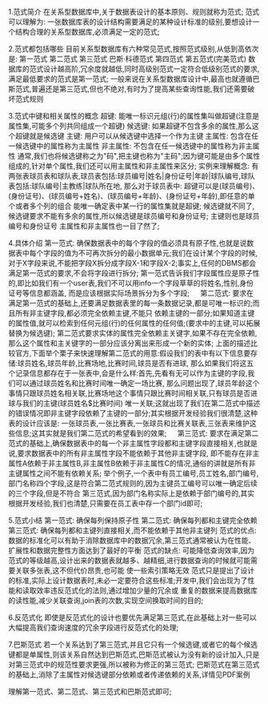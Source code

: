 1.范式简介
    在关系型数据库中,关于数据表设计的基本原则、规则就称为范式;
    范式可以理解为: 一张数据库表的设计结构需要满足的某种设计标准的级别,要想设计一个结构合理的关系型数据库,必须满足一定的范式;

2.范式都包括哪些
    目前关系型数据库有六种常见范式,按照范式级别,从低到高依次是:
      第一范式    第二范式    第三范式    巴斯·科德范式     第四范式    第五范式(完美范式)
    数据库的范式设计越高阶,冗余度就越低,同时高级别范式一定符合低级别范式的要求,满足最低要求的范式是第一范式;
    一般来说在关系型数据库设计中,最高也就遵循巴斯范式,普遍还是第三范式,但也不绝对,有时为了提高某些查询性能,我们还需要破坏范式规则

3.范式中键和相关属性的概念
    超键: 能唯一标识元组(行)的属性集叫做超键(注意是属性集,可能多个列共同组成一个超键)
    候选键: 如果超键不包含多余的属性,那么这个超键就是候选键
    主键: 用户可以从候选键中选择一个作为主键
    主属性: 包含在任一候选键中的属性称为主属性
    非主属性: 不包含在任一候选键中的属性称为非主属性
    通常,我们也将候选键称之为"码",把主键也称为"主码";因为键可能是由多个属性组成的,针对单个属性,我们还可以用主属性和非主属性来区分;
    实例来理解概念:
      有两张表球员表和球队表,球员表包括:球员编号|姓名|身份证号|年龄|球队编号,球队表包括:球队编号|主教练|球队所在地,
    那么对于球员表中:
      超键可以是(球员编号)、(身份证号)、(球员编号+姓名)、(球员编号+年龄)、(身份证号+年龄),即任意的单个或者多个列的组合
    能唯一确定表中某一行的属性集就是超键;
      候选键就不同了,候选键要求不能有多余的属性,所以候选键是球员编号和身份证号;
      主键则也是球员编号和身份证号
      主属性和非主属性也一目了然了;

4.具体介绍
    第一范式: 
      确保数据表中的每个字段的值必须具有原子性,也就是说数据表中每个字段的值为不可再次拆分的最小数据单元;我们在设计某个字段的时候,
    对于X字段来说,不能把字段X拆分成字段X-1和字段X-2;事实上,任何的DBMS都会满足第一范式的要求,不会将字段进行拆分;
      第一范式告诉我们字段属性应是原子性的,即比如我们有一个user表,我们不可以用info一个字段草草的将姓名,性别,身份证号等信息都涵盖,
    而是应该根据实际场景拆分为多个字段;
    　
    第二范式:
      要求在满足第一范式的基础上,还要满足数据表里的每一条数据记录,都是可唯一标识的;而且所有非主键字段,都必须完全依赖主键,不能只
    依赖主键的一部分;如果知道主键的属性值,就可以检索到任何元组(行)的任何属性的任何值;(要求中的主键,可以拓展替换为候选键);
      第二范式要求实体的属性完全依赖主关键字,如果不存在完全依赖,那么这个属性和主关键字的一部分应该分离出来形成一个新的实体;
      上面的描述比较官方,下面举个栗子来快速理解第二范式的用意:假设我们的表中有以下信息要存储:球员姓名,球员年龄,比赛场地,比赛时间,球员是否有进球,
    那么如果我们将这五个记录信息都存在于一张表中,会是什么样:首先,先看有无可以作为主键的字段,我们可以通过球员姓名和比赛时间唯一确定一场比赛,
    那么问题出现了,球员年龄这个事情只跟球员姓名相关联,比赛场地这个事情只跟比赛时间相关联,只有球员是否进球与我们的主键(球员姓名$比赛时间)
    唯一关联;这就出现了我们在第二范式中描述的错误情况即非主键字段依赖了主键的一部分;其实根据开发经验我们很清楚,这种表的设计应该是:
    一张球员表,一张比赛表,一张球员和比赛关联表,三张表来维护这些信息;这其实就是我们第二范式的希望看到的效果;
　
    第三范式:
      要求在满足第二范式的基础上,确保数据表中的每一个非主属性字段都和主键字段直接相关,也就是说,要求数据表中的所有非主属性字段不能依赖于其他非主键字段,
    即不能存在非主属性A依赖于非主属性B,非主属性B依赖于非主属性C的情况,通俗的讲就是所有非主键属性之间不能有依赖关系;
      举个例子,一个表中有员工编号,员工姓名,部门编号,部门名称四个字段,这是符合第二范式规则的,因为主键员工编号可以唯一确定后续的三个字段,但是不符合
    第三范式,因为部门名称实际上是依赖于部门编号的,其实根据开发经验,我们也清楚,只需要在员工表中存一个部门id即可;

5.范式小结
    第一范式: 确保每列保持原子性
    第二范式: 确保每列都和主键完全依赖
    第三范式: 确保每列都和主键列直接相关,而不能依赖于其他非主键列
    范式的优点: 数据的标准化可以有助于消除数据库中的数据冗余,第三范式通常被认为在性能、扩展性和数据完整性方面达到了最好的平衡
    范式的缺点: 可能降低查询效率,因为范式的等级越高,设计出来的数据表就越多、越精细,进行数据查询的时候就可能需要关联多张表,这不但代价昂贵,也可能
              使一些索引策略无效
    范式只是提出了设计的标准,实际上设计数据表时,未必一定要符合这些标准;开发中,我们会出现为了性能和读取效率违反范式化的法则,通过增加少量的冗余或
  重复的数据来提高数据库的读性能,减少关联查询,join表的次数,实现空间换取时间的目的;

6.反范式化
    即使是反范式化的设计也要优先满足第三范式,在此基础上对一些可以大幅提高我们查询速度的冗余字段进行反范式化的处理;

7.巴斯范式
    若一个关系达到了第三范式,并且它只有一个候选键,或者它的每个候选键都是单属性,则该关系自然达到巴斯范式,巴斯范式被认为没有新的设计加入,只是
  对第三范式中的规范性要求更强,所以被称为修正的第三范式;
    巴斯范式在第三范式的基础上,消除了主属性对候选键部分依赖或者传递依赖的关系,详情见PDF案例 [](/pdf/第11章_数据库的设计规范.pdf)

理解第一范式、第二范式、第三范式和巴斯范式即可;